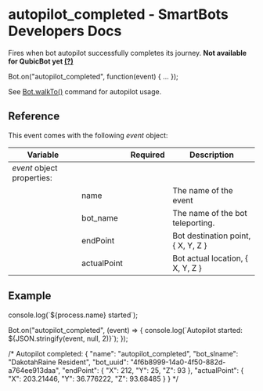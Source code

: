 # autopilot\_completed - SmartBots Developers Docs

Fires when bot autopilot successfully completes its journey. **Not available for QubicBot yet [(?)](https://www.mysmartbots.com/dev/docs/New_features_and_QubicBot "New features and QubicBot")**

Bot.on("autopilot\_completed", function(event) { ... });

See [Bot.walkTo()](https://www.mysmartbots.com/dev/docs/Bot_Playground/Commands/walkTo "Bot Playground/Commands/walkTo") command for autopilot usage.

## Reference

This event comes with the following _event_ object:

| Variable |     | Required | Description |
| --- | --- | --- | --- |
| _event_ object properties: |     |     |     |
|     | name |     | The name of the event |
|     | bot\_name |     | The name of the bot teleporting. |
|     | endPoint |     | Bot destination point, { X, Y, Z } |
|     | actualPoint |     | Bot actual location, { X, Y, Z } |

## Example

console.log(\`${process.name} started\`);

Bot.on("autopilot\_completed", (event) \=> {
	console.log(\`Autopilot started: ${JSON.stringify(event, null, 2)}\`);
});

/\*
Autopilot completed: {
  "name": "autopilot\_completed",
  "bot\_slname": "DakotahRaine Resident",
  "bot\_uuid": "4f6b8999-14a0-4f50-882d-a764ee913daa",
  "endPoint": {
    "X": 212,
    "Y": 25,
    "Z": 93
  },
  "actualPoint": {
    "X": 203.21446,
    "Y": 36.776222,
    "Z": 93.68485
  }
}
\*/
